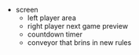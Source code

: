- screen
    - left player area
    - right player next game preview
    - countdown timer
    - conveyor that brins in new rules
